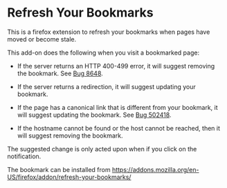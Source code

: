 # Refresh Your Bookmarks

This is a firefox extension to refresh your bookmarks when pages have
moved or become stale.

This add-on does the following when you visit a bookmarked page:

- If the server returns an HTTP 400-499 error, it will suggest
  removing the bookmark.
  See [Bug 8648](https://bugzilla.mozilla.org/show_bug.cgi?id=8648).

- If the server returns a redirection, it will suggest updating your
  bookmark.

- If the page has a canonical link that is different from your
  bookmark, it will suggest updating the bookmark.
  See [Bug 502418](https://bugzilla.mozilla.org/show_bug.cgi?id=502418).

- If the hostname cannot be found or the host cannot be reached, then
  it will suggest removing the bookmark.

The suggested change is only acted upon when if you click on the
notification.

The bookmark can be installed from
https://addons.mozilla.org/en-US/firefox/addon/refresh-your-bookmarks/
